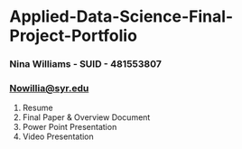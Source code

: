 # Applied-Data-Science-Final-Project-Portfolio

### Nina Williams - SUID - 481553807
### Nowillia@syr.edu

1. Resume
2. Final Paper & Overview Document
3. Power Point Presentation
4. Video Presentation
